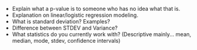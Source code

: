 * Explain what a p-value is to someone who has no idea what that is.
* Explanation on linear/logistic regression modeling.
* What is standard deviation? Examples?
* Difference between STDEV and Variance?
* What statistics do you currently work with? (Descriptive mainly... mean, median, mode, stdev, confidence intervals)
